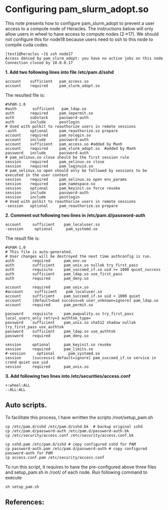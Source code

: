 # Configuring pam_slurm_adopt.so

This note presents how to configure pam_slurm_adopt to prevent a user access to a compute node
of Heracles. The instructions below will only allow users in wheel to have access to compute nodes (2->17).
We should not configure this for node18 because users need to ssh to this node to compile cuda codes. 

```
[test1@heracles ~]$ ssh node17
Access denied by pam_slurm_adopt: you have no active jobs on this node
Connection closed by 10.0.0.17
```

**1. Add two following lines into file /etc/pam.d/sshd**
```
account    sufficient   pam_access.so 
account    required     pam_slurm_adopt.so  
```
The resulted file is: 
```
#%PAM-1.0
#auth       sufficient   pam_ldap.so
auth       required     pam_sepermit.so
auth       substack     password-auth
auth       include      postlogin
# Used with polkit to reauthorize users in remote sessions
-auth      optional     pam_reauthorize.so prepare
account    required     pam_nologin.so
account    include      password-auth
account    sufficient   pam_access.so #added by Manh
account    required     pam_slurm_adopt.so  #added by Manh
password   include      password-auth
# pam_selinux.so close should be the first session rule
session    required     pam_selinux.so close
session    required     pam_loginuid.so
# pam_selinux.so open should only be followed by sessions to be executed in the user context
session    required     pam_selinux.so open env_params
session    required     pam_namespace.so
session    optional     pam_keyinit.so force revoke
session    include      password-auth
session    include      postlogin
# Used with polkit to reauthorize users in remote sessions
-session   optional     pam_reauthorize.so prepare
```

**2. Comment out following two lines in /etc/pam.d/password-auth**
```
account     sufficient    pam_localuser.so
-session     optional      pam_systemd.so
```
The result file is: 
```
#%PAM-1.0
# This file is auto-generated.
# User changes will be destroyed the next time authconfig is run.
auth        required      pam_env.so
auth        sufficient    pam_unix.so nullok try_first_pass
auth        requisite     pam_succeed_if.so uid >= 1000 quiet_success
auth        sufficient    pam_ldap.so use_first_pass
auth        required      pam_deny.so

account     required      pam_unix.so
#account     sufficient    pam_localuser.so
account     sufficient    pam_succeed_if.so uid < 1000 quiet
account     [default=bad success=ok user_unknown=ignore] pam_ldap.so
account     required      pam_permit.so

password    requisite     pam_pwquality.so try_first_pass local_users_only retry=3 authtok_type=
password    sufficient    pam_unix.so sha512 shadow nullok try_first_pass use_authtok
password    sufficient    pam_ldap.so use_authtok
password    required      pam_deny.so

session     optional      pam_keyinit.so revoke
session     required      pam_limits.so
#-session     optional      pam_systemd.so
session     [success=1 default=ignore] pam_succeed_if.so service in crond quiet use_uid
session     required      pam_unix.so
```

**3. Add following two lines into /etc/securities/access.conf**
```
+:wheel:ALL
-:ALL:ALL
```

## Auto scripts. 
To facilitate this process, I have wrritten the scripts /root/setup_pam.sh
```
cp /etc/pam.d/sshd /etc/pam.d/sshd.bk  # backup original sshd
cp /etc/pam.d/password-auth /etc/pam.d/password-auth.bk
cp /etc/security/access.conf /etc/security/access.conf.bk

cp sshd.pam /etc/pam.d/sshd # copy configured sshd for PAM
cp password-auth.pam /etc/pam.d/password-auth # copy configured password-auth for PAM
cp access.conf.pam /etc/security/access.conf
```

To run this script, it requires to have the pre-configured above three files and setup_pam.sh
in /root/ of each node. Run following command to execute
```
sh setup_pam.sh 
```


<h2> References:  <h2> 
